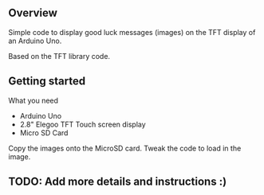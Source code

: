 ## Overview

Simple code to display good luck messages (images) on the TFT display of an Arduino Uno.

Based on the TFT library code.

## Getting started

What you need

* Arduino Uno
* 2.8" Elegoo TFT Touch screen display
* Micro SD Card 

Copy the images onto the MicroSD card.  Tweak the code to load in the image.

## TODO: Add more details and instructions :)



